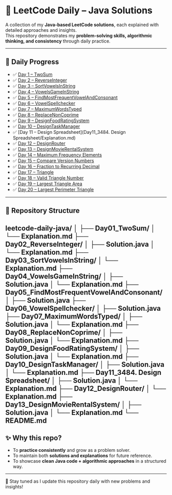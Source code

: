 # 🚀 LeetCode Daily – Java Solutions

A collection of my **Java-based LeetCode solutions**, each explained with detailed approaches and insights.  
This repository demonstrates my **problem-solving skills, algorithmic thinking, and consistency** through daily practice.  

---

## 📅 Daily Progress

- ✅ [Day 1 – TwoSum](Day01_TwoSum/Explanation.md)
- ✅ [Day 2 – ReverseInteger](Day02_ReverseInteger/Explanation.md)
- ✅ [Day 3 – SortVowelsInString](Day03_SortVowelsInString/Explanation.md)
- ✅ [Day 4 – VowelsGameInString](Day04_VowelsGameInString/Explanation.md)
- ✅ [Day 5 – FindMostFrequentVowelAndConsonant](Day05_FindMostFrequentVowelAndConsonant/)
- ✅ [Day 6 – VowelSpellchecker](Day06_VowelSpellchecker/)
- ✅ [Day 7 – MaximumWordsTyped](Day07_MaximumWordsTyped/Explanation.md)
- ✅ [Day 8 – ReplaceNonCoprime](Day08_ReplaceNonCoprime/Explanation.md)
- ✅ [Day 9 – DesignFoodRatingSystem](Day09_DesignFoodRatingSystem/Explanation.md)
- ✅ [Day 10 – DesignTaskManager](Day10_DesignTaskManager/Explanation.md)
- ✅ [Day 11 – Design Spreadsheet](Day11_3484. Design Spreadsheet/Explanation.md)
- ✅ [Day 12 – DesignRouter](Day12_DesignRouter/Explanation.md)
- ✅ [Day 13 – DesignMovieRentalSystem](Day13_DesignMovieRentalSystem/Explanation.md)
- ✅ [Day 14 – Maximum Frequency Elements](Day14_MaximumFrequencyElements/explanation.md)
- ✅ [Day 15 – Compare Version Numbers](Day15_CompareVersionNumbers/explanation.md)
- ✅ [Day 16 – Fraction to Recurring Decimal](Day16_FractionToRecurringDecimal/explanation.md)
- ✅ [Day 17 – Triangle](Day17_Triangle/explanation.md)
- ✅ [Day 18 – Valid Triangle Number](Day18_ValidTriangleNumber/explanation.md)
- ✅ [Day 19 – Largest Triangle Area](Day19_LargestTriangleArea/explanation.md)
- ✅ [Day 20 – Largest Perimeter Triangle](Day20_LargestPerimeterTriangle/explanation.md)





---

## 📌 Repository Structure

leetcode-daily-java/
│
├── Day01_TwoSum/
│   └── Explanation.md
├── Day02_ReverseInteger/
│   ├── Solution.java
│   └── Explanation.md
├── Day03_SortVowelsInString/
│   └── Explanation.md
├── Day04_VowelsGameInString/
│   ├── Solution.java
│   └── Explanation.md
├── Day05_FindMostFrequentVowelAndConsonant/
│   ├── Solution.java
├── Day06_VowelSpellchecker/
│   ├── Solution.java
├── Day07_MaximumWordsTyped/
│   ├── Solution.java
│   └── Explanation.md
├── Day08_ReplaceNonCoprime/
│   ├── Solution.java
│   └── Explanation.md
├── Day09_DesignFoodRatingSystem/
│   ├── Solution.java
│   └── Explanation.md
├── Day10_DesignTaskManager/
│   ├── Solution.java
│   └── Explanation.md
├── Day11_3484. Design Spreadsheet/
│   ├── Solution.java
│   └── Explanation.md
├── Day12_DesignRouter/
│   └── Explanation.md
├── Day13_DesignMovieRentalSystem/
│   ├── Solution.java
│   └── Explanation.md
└── README.md
---

## ✨ Why this repo?

- To **practice consistently** and grow as a problem solver.  
- To maintain both **solutions and explanations** for future reference.  
- To showcase **clean Java code + algorithmic approaches** in a structured way.  

---

🔔 Stay tuned as I update this repository daily with new problems and insights!
